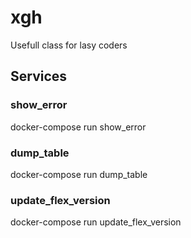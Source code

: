# xgh
Usefull class for lasy coders

## Services

### show_error
docker-compose run show_error

### dump_table
docker-compose run dump_table

### update_flex_version
docker-compose run update_flex_version
